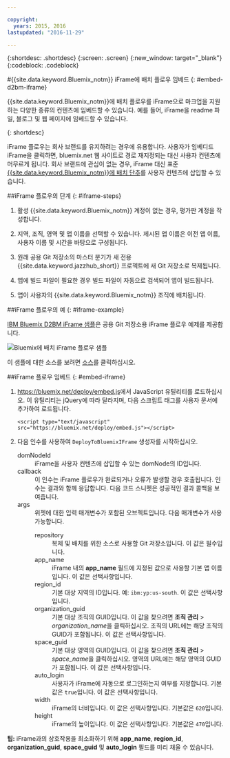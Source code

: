 ```yaml
---

copyright:
  years: 2015, 2016
lastupdated: "2016-11-29"

---
```


{:shortdesc: .shortdesc}
{:screen: .screen}
{:new_window: target="_blank"}
{:codeblock: .codeblock}

#{{site.data.keyword.Bluemix_notm}} iFrame에 배치 플로우 임베드 
{: #embed-d2bm-iframe}


{{site.data.keyword.Bluemix_notm}}에 배치 플로우를 iFrame으로 마크업을 지원하는 다양한 종류의 컨텐츠에 임베드할 수 있습니다. 예를 들어, iFrame을 readme 파일, 블로그 및 웹 페이지에 임베드할 수 있습니다.

{: shortdesc}

iFrame 플로우는 회사 브랜드를 유지하려는 경우에 유용합니다. 사용자가 임베디드 iFrame을 클릭하면, bluemix.net 웹 사이트로 경로 재지정되는 대신 사용자 컨텐츠에 머무르게 됩니다. 회사 브랜드에 관심이 없는 경우, iFrame 대신 표준 [{{site.data.keyword.Bluemix_notm}}에 배치 단추](/docs/develop/deploy_button.html)를 사용자 컨텐츠에 삽입할 수 있습니다.

##iFrame 플로우의 단계 {: #iframe-steps}

1. 활성 {{site.data.keyword.Bluemix_notm}} 계정이 없는 경우, 평가판 계정을
작성합니다. 

2. 지역, 조직, 영역 및 앱 이름을 선택할 수 있습니다.
제시된 앱 이름은 이전 앱 이름, 사용자 이름 및 시간을 바탕으로
구성됩니다.

3. 원래 공용 Git 저장소의 마스터 분기가 새 전용 {{site.data.keyword.jazzhub_short}}
프로젝트에 새 Git 저장소로 복제됩니다.

4. 앱에 빌드 파일이 필요한 경우 빌드 파일이 자동으로 검색되어 앱이
빌드됩니다.

5. 앱이 사용자의 {{site.data.keyword.Bluemix_notm}} 조직에 배치됩니다.

##iFrame 플로우의 예 {: #iframe-example}

<p>
<a class="xref" href="http://d2bm-iframe-sample.ng.bluemix.net/" target="_blank" title="(새 탭 또는 창에서 열림)">IBM Bluemix D2BM iFrame 샘플</a>은
공용 Git 저장소용 iFrame 플로우 예제를 제공합니다.<div class="image"><img class="image" src="images/d2bm_iframe_sample2.png" alt="Bluemix에 배치 iFrame 플로우 샘플" /></div>
</p>

<p>
이 샘플에 대한 소스를 보려면 <a class="xref" href="https://hub.jazz.net/project/idsorg/d2bm-iframe-sample/overview" target="_blank" title="(새 탭 또는 창에서 열림)">소스</a>를
클릭하십시오.
</p>

##iFrame 플로우 임베드  {: #embed-iframe}  

<ol>
<li><a href="https://bluemix.net/deploy/embed.js" target="_blank">https://bluemix.net/deploy/embed.js</a>에서 JavaScript 유틸리티를 로드하십시오. 이 유틸리티는 jQuery에 따라 달라지며, 다음 스크립트 태그를
사용자 문서에 추가하여 로드됩니다. 
<pre class="pre">
<code>&lt;script type="text/javascript" src="https://bluemix.net/deploy/embed.js"&gt;&lt;/script&gt;</code>
</pre>
</li>
<li> 다음 인수를 사용하여 <code>DeployToBluemixIFrame</code> 생성자를
시작하십시오.<dl class="parml">
<dt class="pt dlterm">domNodeId</dt>
<dd class="pd">iFrame을 사용자 컨텐츠에 삽입할 수 있는 domNode의 ID입니다.</dd>

<dt class="pt dlterm">callback</dt>
<dd class="pd">이 인수는 iFrame 플로우가 완료되거나 오류가 발생할 경우
호출됩니다. 인수는 결과와 함께 응답합니다. 다음 코드 스니펫은
성공적인 결과 콜백을 보여줍니다.</dd>

<dt class="pt dlterm">args</dt>
<dd class="pd">위젯에 대한 입력 매개변수가 포함된 오브젝트입니다. 다음 매개변수가
사용 가능합니다.<dl class="parml">

<dt class="pt dlterm">repository</dt>
<dd class="pd">복제 및 배치를 위한 소스로 사용할 Git 저장소입니다.
이 값은 필수입니다. </dd>

<dt class="pt dlterm">app_name</dt>
<dd class="pd">iFrame 내의 <strong>app_name</strong> 필드에 지정된 값으로 사용할
기본 앱 이름입니다. 이 값은 선택사항입니다.</dd>


<dt class="pt dlterm">region_id</dt>
<dd class="pd">기본 대상 지역의 ID입니다. 예: <code>ibm:yp:us-south</code>.
이 값은 선택사항입니다.</dd>

<dt class="pt dlterm">organization_guid</dt>
<dd class="pd">기본 대상 조직의 GUID입니다. 이 값을 찾으려면 <strong>조직 관리</strong> > <i>organization_name</i>을 클릭하십시오. 조직의 URL에는 해당 조직의 GUID가 포함됩니다. 이 값은 선택사항입니다.</dd>

<dt class="pt dlterm">space_guid</dt>
<dd class="pd">기본 대상 영역의 GUID입니다. 이 값을 찾으려면 <strong>조직 관리</strong> > <i>space_name</i>을 클릭하십시오. 영역의 URL에는 해당 영역의 GUID가 포함됩니다.
이 값은 선택사항입니다.</dd>

<dt class="pt dlterm">auto_login</dt>
<dd class="pd">사용자가 iFrame에 자동으로 로그인하는지 여부를 지정합니다. 기본값은
<code>true</code>입니다. 이 값은 선택사항입니다.</dd>

<dt class="pt dlterm">width</dt>
<dd class="pd">iFrame의 너비입니다. 이 값은 선택사항입니다. 기본값은
<code>620</code>입니다.</dd>

<dt class="pt dlterm">height</dt>
<dd class="pd">iFrame의 높이입니다. 이 값은 선택사항입니다. 기본값은
<code>470</code>입니다.</dd>
</dl>

</dd>
</dl>
</li>
</ol>  

**팁:** iFrame과의 상호작용을 최소화하기 위해
**app_name**, **region_id**, **organization_guid**, **space_guid** 및
**auto_login** 필드를 미리 채울 수 있습니다.
